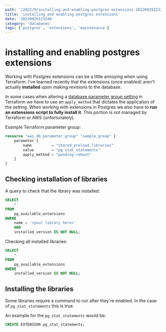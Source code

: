 ```yaml
---
path: '/2022/9/installing-and-enabling-postgres-extensions-20220929123240'
title: 'installing and enabling postgres extensions'
date: '20220929123240'
category: 'databases'
tags: ['postgres', 'extensions', 'maintenance']
---
```


# installing and enabling postgres extensions
Working with Postgres extensions can be a little annoying when using Terraform.
I've learned recently that the extensions (once enabled) aren't actually **installed**
upon making revisions to the database.

In some cases when altering a [database parameter group setting](https://docs.aws.amazon.com/AmazonRDS/latest/UserGuide/USER_WorkingWithParamGroups.html)
in Terraform we have to use an `apply_method` that dictates the application of the setting.
When working with extensions in Postgres we also have to **run an extensions
script to fully install it**. This portion is not managed by Terraform or AWS (unfortunately).

Example Terraform parameter group:
```terraform
resource "aws_db_parameter_group" "sample_group" {
    parameter {
        name         = "shared_preload_libraries"
        value        = "pg_stat_statements"
        apply_method = "pending-reboot"
    }
}
```

## Checking installation of libraries
A query to check that the library was installed:

```sql
SELECT
    *
FROM
    pg_available_extensions
WHERE
    name = '<your library here>'
    AND
    installed_version IS NOT NULL;
```

Checking all installed libraries:

```sql
SELECT
    *
FROM
    pg_available_extensions
WHERE
    installed_version IS NOT NULL;
```

## Installing the libraries
Some libraries require a command to run after they're enabled. In the case of `pg_stat_statements`
this is true.

An example for the `pg_stat_statements` would be:
```sql
CREATE EXTENSION pg_stat_statements;
```

